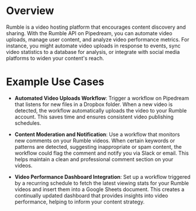 # Overview

Rumble is a video hosting platform that encourages content discovery and sharing. With the Rumble API on Pipedream, you can automate video uploads, manage user content, and analyze video performance metrics. For instance, you might automate video uploads in response to events, sync video statistics to a database for analysis, or integrate with social media platforms to widen your content's reach.

# Example Use Cases

- **Automated Video Uploads Workflow**: Trigger a workflow on Pipedream that listens for new files in a Dropbox folder. When a new video is detected, the workflow automatically uploads the video to your Rumble account. This saves time and ensures consistent video publishing schedules.

- **Content Moderation and Notification**: Use a workflow that monitors new comments on your Rumble videos. When certain keywords or patterns are detected, suggesting inappropriate or spam content, the workflow could flag the comment and notify you via Slack or email. This helps maintain a clean and professional comment section on your videos.

- **Video Performance Dashboard Integration**: Set up a workflow triggered by a recurring schedule to fetch the latest viewing stats for your Rumble videos and insert them into a Google Sheets document. This creates a continually updated dashboard that provides insights into video performance, helping to inform your content strategy.
